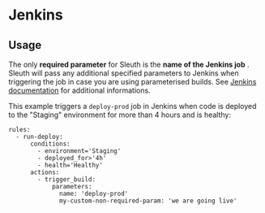 # Jenkins

## Usage

The only **required parameter** for Sleuth is the **name of the Jenkins job** . Sleuth will pass any additional specified parameters to Jenkins when triggering the job in case you are using parameterised builds. See [Jenkins documentation](https://www.jenkins.io/doc/book/using/remote-access-api/) for additional informations.

This example triggers a `deploy-prod` job in Jenkins when code is deployed to the "Staging" environment for more than 4 hours and is healthy:

```text
rules:
  - run-deploy:
      conditions:
        - environment='Staging'
        - deployed_for>'4h'
        - health='Healthy'
      actions:
        - trigger_build:
            parameters:
              name: 'deploy-prod'
              my-custom-non-required-param: 'we are going live'
```


